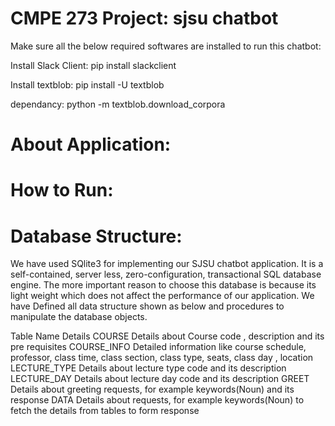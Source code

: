 CMPE 273 Project: sjsu chatbot
==============================

Make sure all the below required softwares are installed to run this chatbot:

Install Slack Client:
pip install slackclient

Install textblob:
pip install -U textblob

dependancy:
python -m textblob.download_corpora


About Application:
================


How to Run:
===========


Database Structure:
================
We have used SQlite3 for implementing our SJSU chatbot application. It is a self-contained, server less, zero-configuration, transactional SQL database engine. The more important reason to choose this database is because its light weight which does not affect the performance of our application.
We have Defined all data structure shown as below and procedures to manipulate the database objects.

Table Name                                                                Details
COURSE                                        Details about Course code , description and its pre requisites 
COURSE_INFO                                   Detailed information like course schedule, professor, class time, class section, class type,                                               seats, class day , location
LECTURE_TYPE                                  Details about lecture type code and its description
LECTURE_DAY                                   Details about lecture day code and its description
GREET                                         Details about greeting requests, for example  keywords(Noun) and its response
DATA                                          Details about requests,  for example  keywords(Noun) to fetch the details from tables to                                                   form response

